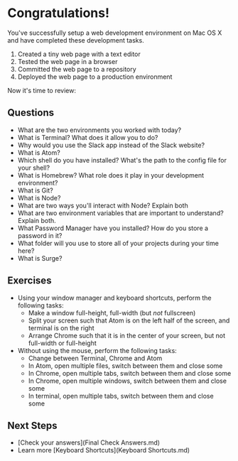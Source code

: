 # Congratulations!

You've successfully setup a web development environment on Mac OS X and have completed these development tasks.

1. Created a tiny web page with a text editor
1. Tested the web page in a browser
1. Committed the web page to a repository
1. Deployed the web page to a production environment

Now it's time to review:

## Questions

- What are the two environments you worked with today?
- What is Terminal?  What does it allow you to do?
- Why would you use the Slack app instead of the Slack website?
- What is Atom?
- Which shell do you have installed?  What's the path to the config file for your shell?
- What is Homebrew?  What role does it play in your development environment?
- What is Git?
- What is Node?
- What are two ways you'll interact with Node?  Explain both
- What are two environment variables that are important to understand?  Explain both.
- What Password Manager have you installed?  How do you store a password in it?
- What folder will you use to store all of your projects during your time here?
- What is Surge?

## Exercises

- Using your window manager and keyboard shortcuts, perform the following tasks:
  - Make a window full-height, full-width (but _not_ fullscreen)
  - Split your screen such that Atom is on the left half of the screen, and terminal is on the right
  - Arrange Chrome such that it is in the center of your screen, but not full-width or full-height
- Without using the mouse, perform the following tasks:
  - Change between Terminal, Chrome and Atom
  - In Atom, open multiple files, switch between them and close some
  - In Chrome, open multiple tabs, switch between them and close some
  - In Chrome, open multiple windows, switch between them and close some
  - In terminal, open multiple tabs, switch between them and close some

## Next Steps

- [Check your answers](Final Check Answers.md)
- Learn more [Keyboard Shortcuts](Keyboard Shortcuts.md)
